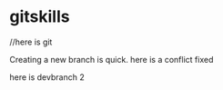 # gitskills 

//here is git 

Creating a new branch is quick.
here is a conflict fixed 

here is devbranch 2

